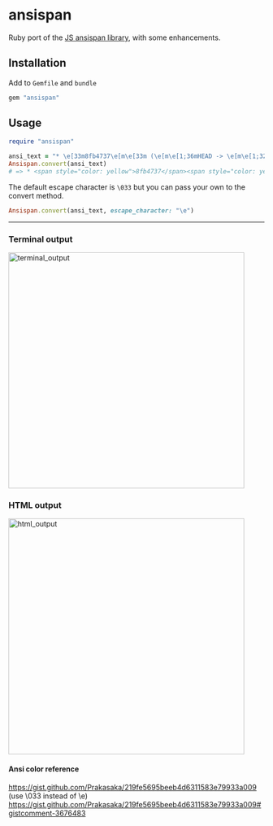 # ansispan

Ruby port of the [JS ansispan library](https://github.com/mmalecki/ansispan), with some enhancements.

## Installation

Add to `Gemfile` and `bundle`
```rb
gem "ansispan"
```

## Usage

```rb
require "ansispan"

ansi_text = "* \e[33m8fb4737\e[m\e[33m (\e[m\e[1;36mHEAD -> \e[m\e[1;32mmaster\e[m\e[33m, \e[m\e[1;31morigin/master\e[m\e[33m, \e[m\e[1;31morigin/HEAD\e[m\e[33m)\e[m rails new\n"
Ansispan.convert(ansi_text)
# => * <span style="color: yellow">8fb4737</span><span style="color: yellow"> (</span><span style="font-weight: bold; color: cyan">HEAD -> </span><span style="font-weight: bold; color: green">master</span><span style="color: yellow">, </span><span style="font-weight: bold; color: red">origin/master</span><span style="color: yellow">, </span><span style="font-weight: bold; color: red">origin/HEAD</span><span style="color: yellow">)</span> rails new
```

The default escape character is `\033` but you can pass your own to the convert method.

```rb
Ansispan.convert(ansi_text, escape_character: "\e")
```

---

### Terminal output

<img width="464" alt="terminal_output" src="https://user-images.githubusercontent.com/17581658/124416295-49170400-dd1c-11eb-8956-fa99e134cd12.png">

### HTML output

<img width="464" alt="html_output" src="https://user-images.githubusercontent.com/17581658/124416291-474d4080-dd1c-11eb-9dd0-bbd05b7170aa.png">

#### Ansi color reference

https://gist.github.com/Prakasaka/219fe5695beeb4d6311583e79933a009
(use \033 instead of \e) https://gist.github.com/Prakasaka/219fe5695beeb4d6311583e79933a009#gistcomment-3676483
